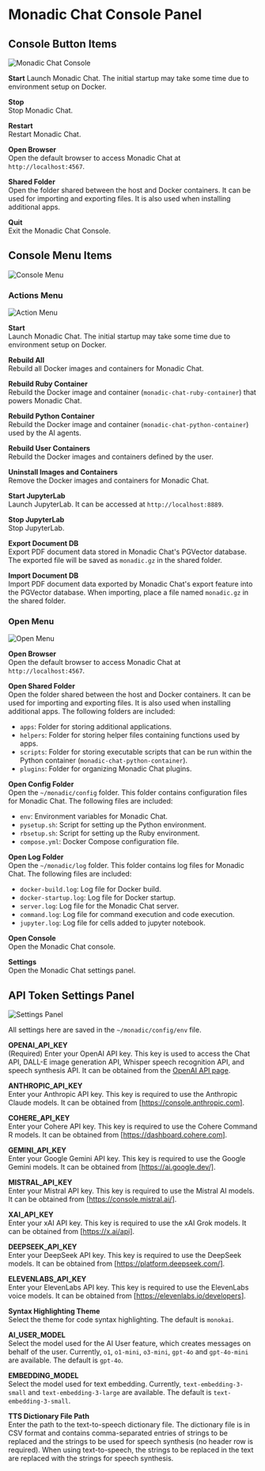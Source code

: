 # Monadic Chat Console Panel

## Console Button Items

![Monadic Chat Console](./assets/images/monadic-chat-console.png ':size=700')

**Start** Launch Monadic Chat. The initial startup may take some time due to environment setup on Docker.

**Stop** <br />
Stop Monadic Chat.

**Restart** <br />
Restart Monadic Chat.

**Open Browser** <br />
Open the default browser to access Monadic Chat at `http://localhost:4567`.

**Shared Folder** <br />
Open the folder shared between the host and Docker containers. It can be used for importing and exporting files. It is also used when installing additional apps.

**Quit** <br />
Exit the Monadic Chat Console.

## Console Menu Items

![Console Menu](./assets/images/console-menu.png ':size=300')

### Actions Menu

![Action Menu](./assets/images/action-menu.png ':size=150')

**Start** <br />
Launch Monadic Chat. The initial startup may take some time due to environment setup on Docker.

**Rebuild All** <br />
Rebuild all Docker images and containers for Monadic Chat.

**Rebuild Ruby Container** <br />
Rebuild the Docker image and container (`monadic-chat-ruby-container`) that powers Monadic Chat.

**Rebuild Python Container** <br />
Rebuild the Docker image and container (`monadic-chat-python-container`) used by the AI agents.

**Rebuild User Containers** <br />
Rebuild the Docker images and containers defined by the user.

**Uninstall Images and Containers** <br />
Remove the Docker images and containers for Monadic Chat.

**Start JupyterLab** <br />
Launch JupyterLab. It can be accessed at `http://localhost:8889`.

**Stop JupyterLab** <br />
Stop JupyterLab.

**Export Document DB** <br />
Export PDF document data stored in Monadic Chat's PGVector database. The exported file will be saved as `monadic.gz` in the shared folder.

**Import Document DB** <br />
Import PDF document data exported by Monadic Chat's export feature into the PGVector database. When importing, place a file named `monadic.gz` in the shared folder.

### Open Menu

![Open Menu](./assets/images/open-menu.png ':size=150')

**Open Browser** <br />
Open the default browser to access Monadic Chat at `http://localhost:4567`.

**Open Shared Folder** <br />
Open the folder shared between the host and Docker containers. It can be used for importing and exporting files. It is also used when installing additional apps. The following folders are included:

- `apps`: Folder for storing additional applications.
- `helpers`: Folder for storing helper files containing functions used by apps.
- `scripts`: Folder for storing executable scripts that can be run within the Python container (`monadic-chat-python-container`).
- `plugins`: Folder for organizing Monadic Chat plugins.

**Open Config Folder** <br />
Open the `~/monadic/config` folder. This folder contains configuration files for Monadic Chat. The following files are included:

- `env`: Environment variables for Monadic Chat.
- `pysetup.sh`: Script for setting up the Python environment.
- `rbsetup.sh`: Script for setting up the Ruby environment.
- `compose.yml`: Docker Compose configuration file.

**Open Log Folder** <br />
Open the `~/monadic/log` folder. This folder contains log files for Monadic Chat. The following files are included:

- `docker-build.log`: Log file for Docker build.
- `docker-startup.log`: Log file for Docker startup.
- `server.log`: Log file for the Monadic Chat server.
- `command.log`: Log file for command execution and code execution.
- `jupyter.log`: Log file for cells added to jupyter notebook.

**Open Console** <br />
Open the Monadic Chat console.

**Settings** <br />
Open the Monadic Chat settings panel.

## API Token Settings Panel

![Settings Panel](./assets/images/settings-panel.png ':size=600')

All settings here are saved in the `~/monadic/config/env` file.

**OPENAI_API_KEY** <br />
(Required) Enter your OpenAI API key. This key is used to access the Chat API, DALL-E image generation API, Whisper speech recognition API, and speech synthesis API. It can be obtained from the [OpenAI API page](https://platform.openai.com/docs/guides/authentication).

**ANTHROPIC_API_KEY** <br />
Enter your Anthropic API key. This key is required to use the Anthropic Claude models. It can be obtained from [https://console.anthropic.com].

**COHERE_API_KEY** <br />
Enter your Cohere API key. This key is required to use the Cohere Command R models. It can be obtained from [https://dashboard.cohere.com].

**GEMINI_API_KEY** <br />
Enter your Google Gemini API key. This key is required to use the Google Gemini models. It can be obtained from [https://ai.google.dev/].

**MISTRAL_API_KEY** <br />
Enter your Mistral API key. This key is required to use the Mistral AI models. It can be obtained from [https://console.mistral.ai/].

**XAI_API_KEY** <br />
Enter your xAI API key. This key is required to use the xAI Grok models. It can be obtained from [https://x.ai/api].

**DEEPSEEK_API_KEY** <br />
Enter your DeepSeek API key. This key is required to use the DeepSeek models. It can be obtained from [https://platform.deepseek.com/].

**ELEVENLABS_API_KEY** <br />
Enter your ElevenLabs API key. This key is required to use the ElevenLabs voice models. It can be obtained from [https://elevenlabs.io/developers].

**Syntax Highlighting Theme** <br />
Select the theme for code syntax highlighting. The default is `monokai`.

**AI_USER_MODEL** <br />
Select the model used for the AI User feature, which creates messages on behalf of the user. Currently, `o1`, `o1-mini`, `o3-mini`, `gpt-4o` and `gpt-4o-mini` are available. The default is `gpt-4o`.

**EMBEDDING_MODEL** <br />
Select the model used for text embedding. Currently, `text-embedding-3-small` and `text-embedding-3-large` are available. The default is `text-embedding-3-small`.

**TTS Dictionary File Path** <br />
Enter the path to the text-to-speech dictionary file. The dictionary file is in CSV format and contains comma-separated entries of strings to be replaced and the strings to be used for speech synthesis (no header row is required). When using text-to-speech, the strings to be replaced in the text are replaced with the strings for speech synthesis.
